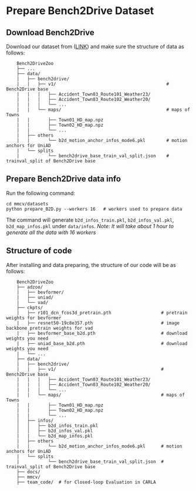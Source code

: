 # Prepare Bench2Drive Dataset

## Download Bench2Drive

Download our dataset from ([LINK](https://github.com/Thinklab-SJTU/Bench2Drive)) and make sure the structure of data as follows:

```
    Bench2DriveZoo
    ├── ...                   
    ├── data/
    |   ├── bench2drive/
    |   |   ├── v1/                                          # Bench2Drive base 
    |   |   |   ├── Accident_Town03_Route101_Weather23/
    |   |   |   ├── Accident_Town03_Route102_Weather20/
    |   |   |   └── ...
    |   |   └── maps/                                        # maps of Towns
    |   |       ├── Town01_HD_map.npz
    |   |       ├── Town02_HD_map.npz
    |   |       └── ...
    |   ├── others
    |   |       └── b2d_motion_anchor_infos_mode6.pkl        # motion anchors for UniAD
    |   └── splits
    |           └── bench2drive_base_train_val_split.json    # trainval_split of Bench2Drive base 

```

## Prepare Bench2Drive data info

Run the following command:

```
cd mmcv/datasets
python prepare_B2D.py --workers 16   # workers used to prepare data
```

The command will generate `b2d_infos_train.pkl`, `b2d_infos_val.pkl`, `b2d_map_infos.pkl` under `data/infos`.
*Note: It will take about 1 hour to generate all the data with 16 workers*


## Structure of code


After installing and data preparing, the structure of our code will be as follows:

```
    Bench2DriveZoo
    ├── adzoo/
    |   ├── bevformer/
    |   ├── uniad/
    |   └── vad/                   
    ├── ckpts/
    |   ├── r101_dcn_fcos3d_pretrain.pth                   # pretrain weights for bevformer
    |   ├── resnet50-19c8e357.pth                          # image backbone pretrain weights for vad
    |   ├── bevformer_base_b2d.pth                         # download weights you need
    |   ├── uniad_base_b2d.pth                             # download weights you need
    |   └── ...
    ├── data/
    |   ├── bench2drive/
    |   |   ├── v1/                                        # Bench2Drive base 
    |   |   |   ├── Accident_Town03_Route101_Weather23/
    |   |   |   ├── Accident_Town03_Route102_Weather20/
    |   |   |   └── ...
    |   |   └── maps/                                      # maps of Towns
    |   |       ├── Town01_HD_map.npz
    |   |       ├── Town02_HD_map.npz
    |   |       └── ...
    │   ├── infos/
    │   │   ├── b2d_infos_train.pkl
    │   │   ├── b2d_infos_val.pkl
    |   |   └── b2d_map_infos.pkl
    |   ├── others
    |   |       └── b2d_motion_anchor_infos_mode6.pkl      # motion anchors for UniAD
    |   └── splits
    |           └── bench2drive_base_train_val_split.json  # trainval_split of Bench2Drive base 
    ├── docs/
    ├── mmcv/
    ├── team_code/  # for Closed-loop Evaluation in CARLA
```



